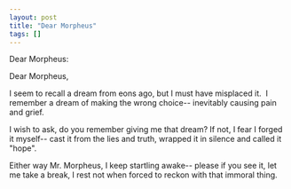 ```yaml
---
layout: post
title: "Dear Morpheus"
tags: []
---
```


Dear Morpheus:

Dear Morpheus, 

I seem to recall a dream from eons ago, 
but I must have misplaced it. 
I remember a dream of making the wrong choice--
inevitably causing pain and grief.

I wish to ask, 
do you remember giving me that dream?
If not, I fear I forged it myself--
cast it from the lies and truth, 
wrapped it in silence and called it "hope". 

Either way Mr. Morpheus, 
I keep startling awake--
please if you see it, let me take a break, 
I rest not when forced to reckon with that immoral thing.